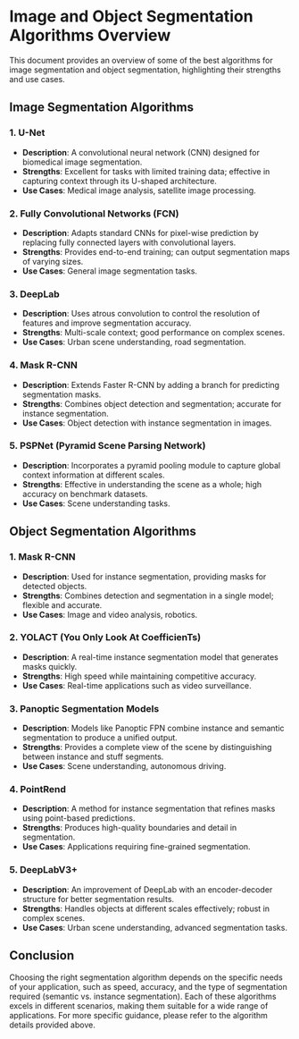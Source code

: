 # Image and Object Segmentation Algorithms Overview

This document provides an overview of some of the best algorithms for image segmentation and object segmentation, highlighting their strengths and use cases.

## Image Segmentation Algorithms

### 1. U-Net
- **Description**: A convolutional neural network (CNN) designed for biomedical image segmentation.
- **Strengths**: Excellent for tasks with limited training data; effective in capturing context through its U-shaped architecture.
- **Use Cases**: Medical image analysis, satellite image processing.

### 2. Fully Convolutional Networks (FCN)
- **Description**: Adapts standard CNNs for pixel-wise prediction by replacing fully connected layers with convolutional layers.
- **Strengths**: Provides end-to-end training; can output segmentation maps of varying sizes.
- **Use Cases**: General image segmentation tasks.

### 3. DeepLab
- **Description**: Uses atrous convolution to control the resolution of features and improve segmentation accuracy.
- **Strengths**: Multi-scale context; good performance on complex scenes.
- **Use Cases**: Urban scene understanding, road segmentation.

### 4. Mask R-CNN
- **Description**: Extends Faster R-CNN by adding a branch for predicting segmentation masks.
- **Strengths**: Combines object detection and segmentation; accurate for instance segmentation.
- **Use Cases**: Object detection with instance segmentation in images.

### 5. PSPNet (Pyramid Scene Parsing Network)
- **Description**: Incorporates a pyramid pooling module to capture global context information at different scales.
- **Strengths**: Effective in understanding the scene as a whole; high accuracy on benchmark datasets.
- **Use Cases**: Scene understanding tasks.

## Object Segmentation Algorithms

### 1. Mask R-CNN
- **Description**: Used for instance segmentation, providing masks for detected objects.
- **Strengths**: Combines detection and segmentation in a single model; flexible and accurate.
- **Use Cases**: Image and video analysis, robotics.

### 2. YOLACT (You Only Look At CoefficienTs)
- **Description**: A real-time instance segmentation model that generates masks quickly.
- **Strengths**: High speed while maintaining competitive accuracy.
- **Use Cases**: Real-time applications such as video surveillance.

### 3. Panoptic Segmentation Models
- **Description**: Models like Panoptic FPN combine instance and semantic segmentation to produce a unified output.
- **Strengths**: Provides a complete view of the scene by distinguishing between instance and stuff segments.
- **Use Cases**: Scene understanding, autonomous driving.

### 4. PointRend
- **Description**: A method for instance segmentation that refines masks using point-based predictions.
- **Strengths**: Produces high-quality boundaries and detail in segmentation.
- **Use Cases**: Applications requiring fine-grained segmentation.

### 5. DeepLabV3+
- **Description**: An improvement of DeepLab with an encoder-decoder structure for better segmentation results.
- **Strengths**: Handles objects at different scales effectively; robust in complex scenes.
- **Use Cases**: Urban scene understanding, advanced segmentation tasks.

## Conclusion

Choosing the right segmentation algorithm depends on the specific needs of your application, such as speed, accuracy, and the type of segmentation required (semantic vs. instance segmentation). Each of these algorithms excels in different scenarios, making them suitable for a wide range of applications. For more specific guidance, please refer to the algorithm details provided above.
